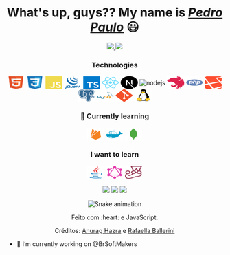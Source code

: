 <div>
  <h1 align="center">What's up, guys?? My name is <a href="https://www.linkedin.com/in/the-pedropaulo/"><i>Pedro Paulo</i></a> 😃️</h1>

<div align="center">
  <a href="https://github.com/the-pedropaulo">
    <img height="150em" src="https://github-readme-stats.vercel.app/api?username=the-pedropaulo&count_private=true&include_all_commits=true&show_icons=true&theme=dracula&hide_border=false&show_owner=true"/>
    <img height="150em" src="https://github-readme-stats.vercel.app/api/top-langs/?username=the-pedropaulo&theme=dracula&hide_border=false&&layout=compact"/>
  </a>
</div>

<div align=center>
  <h3>Technologies</h3>
</div>
<div align="center" valign="top">
   <img align="center" alt="HTML" height="30" width="40" src="https://raw.githubusercontent.com/devicons/devicon/master/icons/html5/html5-original.svg">
  <img align="center" alt="CSS" height="30" width="40" src="https://raw.githubusercontent.com/devicons/devicon/master/icons/css3/css3-original.svg">
  <img align="center" alt="Js" height="30" width="40" src="https://raw.githubusercontent.com/devicons/devicon/master/icons/javascript/javascript-plain.svg">
  <img align="center" alt="jquery" height="30" width="40" src="https://raw.githubusercontent.com/devicons/devicon/master/icons/jquery/jquery-plain-wordmark.svg">
  <img align="center" alt="Ts" height="30" width="40" src="https://raw.githubusercontent.com/devicons/devicon/master/icons/typescript/typescript-plain.svg">
  <img align="center" alt="React" height="30" width="40" src="https://raw.githubusercontent.com/devicons/devicon/master/icons/react/react-original.svg">
  <img align="center" alt="nextjs" height="30" width="40" src="https://raw.githubusercontent.com/devicons/devicon/master/icons/nextjs/nextjs-original.svg">
  <img align="center" alt="nodejs" height="30" width="40" src="https://cdn.worldvectorlogo.com/logos/nodejs-icon.svg">
  <img align="center" alt="nestjs" height="30" width="40" src="https://raw.githubusercontent.com/devicons/devicon/master/icons/nestjs/nestjs-plain.svg">
  <img align="center" alt="php" height="30" width="40" src="https://raw.githubusercontent.com/devicons/devicon/master/icons/php/php-plain.svg">
  <img align="center" alt="laravel" height="30" width="40" src="https://raw.githubusercontent.com/devicons/devicon/master/icons/laravel/laravel-plain.svg">
   <img align="center" alt="linux" height="30" width="40" src="https://raw.githubusercontent.com/devicons/devicon/master/icons/postgresql/postgresql-plain.svg">
  
  <img align="center" alt="linux" height="30" width="40" src="https://raw.githubusercontent.com/devicons/devicon/master/icons/mysql/mysql-original-wordmark.svg">
  
  
  <img align="center" alt="git" height="30" width="40" src="https://raw.githubusercontent.com/devicons/devicon/master/icons/git/git-original.svg">
  <img align="center" alt="linux" height="30" width="40" src="https://raw.githubusercontent.com/devicons/devicon/master/icons/linux/linux-original.svg">
</div>
  
<div align=center>
  <h3>🌱 Currently learning</h3>
</div>
<div align="center" valign="top">
  <img align="center" alt="firebase" height="30" width="40" src="https://raw.githubusercontent.com/devicons/devicon/master/icons/firebase/firebase-plain.svg">
  <img align="center" alt="docker" height="30" width="40" src="https://raw.githubusercontent.com/devicons/devicon/master/icons/docker/docker-plain.svg">
  <img align="center" alt="mongodb" height="30" width="40" src="https://raw.githubusercontent.com/devicons/devicon/master/icons/mongodb/mongodb-plain.svg">
</div>

  <div align=center>
  <h3>I want to learn</h3>
</div>
<div align="center" valign="top">
  <img align="center" alt="rust" height="30" width="40" src="https://raw.githubusercontent.com/devicons/devicon/master/icons/java/java-original.svg">
  <img align="center" alt="graphql" height="30" width="40" src="https://raw.githubusercontent.com/devicons/devicon/master/icons/graphql/graphql-plain.svg">
  <img align="center" alt="jest" height="30" width="40" src="https://raw.githubusercontent.com/devicons/devicon/master/icons/jest/jest-plain.svg">
  
 
</div><br>
 

<div align="center">
  <a href="https://www.instagram.com/the_pedrosantana/" target="_blank"><img src="https://img.shields.io/badge/-Instagram-%23E4405F?style=for-the-badge&logo=instagram&logoColor=white" target="_blank"></a>
  <!-- <a href="https://www.facebook.com/pedropaulo" target="_blank"><img src="https://img.shields.io/badge/Facebook-1877F2?style=for-the-badge&logo=facebook&logoColor=white" target="_blank"></a>  -->
  <a href="https://www.linkedin.com/in/the-pedropaulo/" target="_blank"><img src="https://img.shields.io/badge/-LinkedIn-%230077B5?style=for-the-badge&logo=linkedin&logoColor=white" target="_blank"></a> 
  <a href="mailto:pedro98seabra@gmail.com"><img src="https://img.shields.io/badge/-Gmail-%23333?style=for-the-badge&logo=gmail&logoColor=white" target="_blank"></a>
</div>

<div align="center">
  
  ![Snake animation](https://github.com/danielbped/danielbped/blob/output/github-contribution-grid-snake.svg)
  
</div>

<div align="center">
  <p>Feito com :heart: e JavaScript.</p>
  <p>Créditos: <a href="https://github.com/anuraghazra/github-readme-stats">Anurag Hazra</a> e <a href="https://github.com/rafaballerini">Rafaella Ballerini</a></p>
</div>

- 🔭 I’m currently working on @BrSoftMakers

